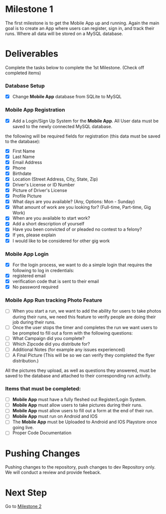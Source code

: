 # Milestone 1
The first milestone is to get the Mobile App up and running. Again the main goal is to create an App where users can register, sign in, and track their runs. Where all data will be stored on a MySQL database.

# Deliverables
Complete the tasks below to complete the 1st Milestone. (Check off completed items)

### Database Setup
- [x] Change **Mobile App** database from SQLite to MySQL

### Mobile App Registration
- [x] Add a Login/Sign Up System  for the **Mobile App**. All User data must be saved to the newly connected MySQL database.

the following will be required fields for registration (this data must be saved to the database): 
- [x] First Name
- [x] Last Name
- [x] Email Address
- [x] Phone
- [x] Birthdate
- [x] Location (Street Address, City, State, Zip) 
- [x] Driver's License or ID Number
- [x] Picture of Driver's License
- [x] Profile Picture
- [x] What days are you available? (Any, Options: Mon - Sunday)
- [x] What amount of work are you looking for? (Full-time, Part-time, Gig Work)
- [x] When are you available to start work?
- [x] Add a short description of yourself
- [x] Have you been convicted of or pleaded no contest to a felony?
- [x] If yes, please explain
- [x] I would like to be considered for other gig work 

### Mobile App Login
- [x] For the login process, we want to do a simple login that requires the following to log in credentials:
- [x] registered email
- [x] verification code that is sent to their email
- [x] No password required 

### Mobile App Run tracking Photo Feature
- [ ] When you start a run, we want to add the ability for users to take photos during their runs, we need this feature to verify people are doing their job during their runs.
- [ ] Once the user stops the timer and completes the run we want users to be prompted to fill out a form with the following questions:
- [ ] What Campaign did you complete?
- [ ] Which Zipcode did you distribute for?
- [ ] Additional Notes (for example any issues experienced)
- [ ] A Final Picture (This will be so we can verify they completed the flyer distribution.)

All the pictures they upload, as well as questions they answered, must be saved to the database and attached to their corresponding run activity.

### Items that must be completed:
- [ ] **Mobile App** must have a fully fleshed out Register/Login System.
- [ ] **Mobile App** must allow users to take pictures during their runs.
- [ ] **Mobile App** must allow users to fill out a form at the end of their run. 
- [ ] **Mobile App** must run on Android and IOS
- [ ] The **Mobile App** must be Uploaded to Android and IOS Playstore once going live.
- [ ] Proper Code Documentation

# Pushing Changes
Pushing changes to the repository, push changes to dev Repository only. We will conduct a review and provide feeback.


# Next Step
Go to [Milestone 2](https://github.com/702Padmin/Flyertap-Distributor/blob/dev/Milestone2.md)

